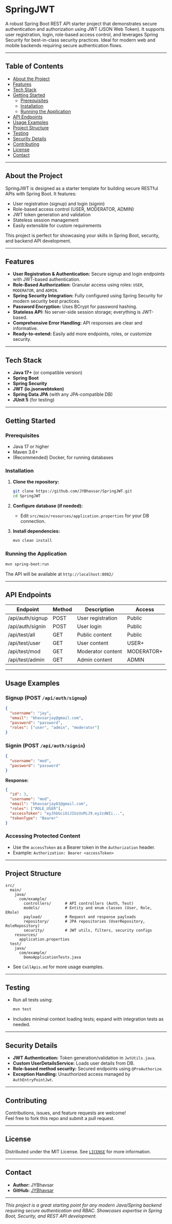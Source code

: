 # SpringJWT

A robust Spring Boot REST API starter project that demonstrates secure authentication and authorization using JWT (JSON Web Token). It supports user registration, login, role-based access control, and leverages Spring Security for best-in-class security practices. Ideal for modern web and mobile backends requiring secure authentication flows.

---

## Table of Contents

- [About the Project](#about-the-project)
- [Features](#features)
- [Tech Stack](#tech-stack)
- [Getting Started](#getting-started)
  - [Prerequisites](#prerequisites)
  - [Installation](#installation)
  - [Running the Application](#running-the-application)
- [API Endpoints](#api-endpoints)
- [Usage Examples](#usage-examples)
- [Project Structure](#project-structure)
- [Testing](#testing)
- [Security Details](#security-details)
- [Contributing](#contributing)
- [License](#license)
- [Contact](#contact)

---

## About the Project

SpringJWT is designed as a starter template for building secure RESTful APIs with Spring Boot. It features:

- User registration (signup) and login (signin)
- Role-based access control (USER, MODERATOR, ADMIN)
- JWT token generation and validation
- Stateless session management
- Easily extensible for custom requirements

This project is perfect for showcasing your skills in Spring Boot, security, and backend API development.

---

## Features

- **User Registration & Authentication:** Secure signup and login endpoints with JWT-based authentication.
- **Role-Based Authorization:** Granular access using roles: `USER`, `MODERATOR`, and `ADMIN`.
- **Spring Security Integration:** Fully configured using Spring Security for modern security best practices.
- **Password Encryption:** Uses BCrypt for password hashing.
- **Stateless API:** No server-side session storage; everything is JWT-based.
- **Comprehensive Error Handling:** API responses are clear and informative.
- **Ready-to-extend:** Easily add more endpoints, roles, or customize security.

---

## Tech Stack

- **Java 17+** (or compatible version)
- **Spring Boot**
- **Spring Security**
- **JWT (io.jsonwebtoken)**
- **Spring Data JPA** (with any JPA-compatible DB)
- **JUnit 5** (for testing)

---

## Getting Started

### Prerequisites

- Java 17 or higher
- Maven 3.6+
- (Recommended) Docker, for running databases

### Installation

1. **Clone the repository:**
   ```sh
   git clone https://github.com/JYBhavsar/SpringJWT.git
   cd SpringJWT
   ```

2. **Configure database (if needed):**
   - Edit `src/main/resources/application.properties` for your DB connection.

3. **Install dependencies:**
   ```sh
   mvn clean install
   ```

### Running the Application

```sh
mvn spring-boot:run
```
The API will be available at `http://localhost:8082/`

---

## API Endpoints

| Endpoint                     | Method | Description               | Access         |
|------------------------------|--------|---------------------------|---------------|
| /api/auth/signup             | POST   | User registration         | Public        |
| /api/auth/signin             | POST   | User login                | Public        |
| /api/test/all                | GET    | Public content            | Public        |
| /api/test/user               | GET    | User content              | USER+         |
| /api/test/mod                | GET    | Moderator content         | MODERATOR+    |
| /api/test/admin              | GET    | Admin content             | ADMIN         |

---

## Usage Examples

### Signup (POST `/api/auth/signup`)
```json
{
  "username": "jay",
  "email": "bhavsarjay@gmail.com",
  "password": "password",
  "roles": ["user", "admin", "moderator"]
}
```

### Signin (POST `/api/auth/signin`)
```json
{
  "username": "mod",
  "password": "password"
}
```
**Response:**
```json
{
  "id": 3,
  "username": "mod",
  "email": "bhavsarjay01@gmail.com",
  "roles": ["ROLE_USER"],
  "accessToken": "eyJhbGciOiJIUzUxMiJ9.eyJzdWIi...",
  "tokenType": "Bearer"
}
```

### Accessing Protected Content
- Use the `accessToken` as a Bearer token in the `Authorization` header.
- Example: `Authorization: Bearer <accessToken>`

---

## Project Structure

```
src/
  main/
    java/
      com/example/
        controllers/      # API controllers (Auth, Test)
        models/           # Entity and enum classes (User, Role, ERole)
        payload/          # Request and response payloads
        repository/       # JPA repositories (UserRepository, RoleRepository)
        security/         # JWT utils, filters, security configs
    resources/
      application.properties
  test/
    java/
      com/example/
        DemoApplicationTests.java
```
- See `CallApis.md` for more usage examples.

---

## Testing

- Run all tests using:
  ```sh
  mvn test
  ```
- Includes minimal context loading tests; expand with integration tests as needed.

---

## Security Details

- **JWT Authentication:** Token generation/validation in `JwtUtils.java`.
- **Custom UserDetailsService:** Loads user details from DB.
- **Role-based method security:** Secured endpoints using `@PreAuthorize`.
- **Exception Handling:** Unauthorized access managed by `AuthEntryPointJwt`.

---

## Contributing

Contributions, issues, and feature requests are welcome!  
Feel free to fork this repo and submit a pull request.

---

## License

Distributed under the MIT License. See [`LICENSE`](LICENSE) for more information.

---

## Contact

- **Author:** JYBhavsar
- **GitHub:** [JYBhavsar](https://github.com/JYBhavsar)

---

*This project is a great starting point for any modern Java/Spring backend requiring secure authentication and RBAC. Showcases expertise in Spring Boot, Security, and REST API development.*

